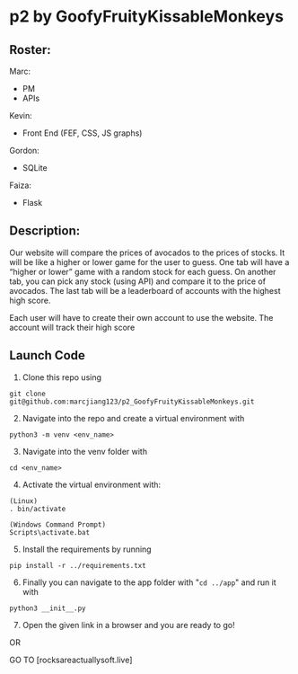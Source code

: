 # p2 by GoofyFruityKissableMonkeys

## Roster:
Marc:
- PM
- APIs

Kevin:
- Front End (FEF, CSS, JS graphs)

Gordon:
- SQLite

Faiza:
- Flask

## Description:
Our website will compare the prices of avocados to the prices of stocks. It will be like a higher or lower game for the user to guess. One tab will have a “higher or lower” game with a random stock for each guess. On another tab, you can pick any stock (using API) and compare it to the price of avocados. The last tab will be a leaderboard of accounts with the highest high score.

Each user will have to create their own account to use the website. The account will track their high score

## Launch Code
1. Clone this repo using
```
git clone git@github.com:marcjiang123/p2_GoofyFruityKissableMonkeys.git
```
2. Navigate into the repo and create a virtual environment with
```
python3 -m venv <env_name>
```
3. Navigate into the venv folder with 
```
cd <env_name>
``` 
4. Activate the virtual environment with:
```
(Linux)
. bin/activate

(Windows Command Prompt)
Scripts\activate.bat
```
5. Install the requirements by running
```
pip install -r ../requirements.txt
```
6. Finally you can navigate to the app folder with "`cd ../app`" and run it with
```
python3 __init__.py
```
7. Open the given link in a browser and you are ready to go!

OR

GO TO [rocksareactuallysoft.live]
